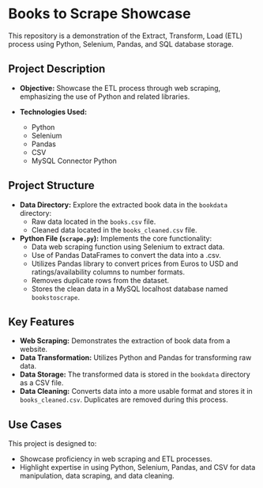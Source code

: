 # Books to Scrape Showcase
This repository is a demonstration of the Extract, Transform, Load (ETL) process using Python, Selenium, Pandas, and SQL database storage.

## Project Description

- **Objective:** Showcase the ETL process through web scraping, emphasizing the use of Python and related libraries.
  
- **Technologies Used:**
  - Python
  - Selenium
  - Pandas
  - CSV
  - MySQL Connector Python

## Project Structure

- **Data Directory:** Explore the extracted book data in the `bookdata` directory:
  - Raw data located in the `books.csv` file.
  - Cleaned data located in the `books_cleaned.csv` file.
- **Python File (`scrape.py`):** Implements the core functionality:
  - Data web scraping function using Selenium to extract data.
  - Use of Pandas DataFrames to convert the data into a .csv.
  - Utilizes Pandas library to convert prices from Euros to USD and ratings/availability columns to number formats.
  - Removes duplicate rows from the dataset.
  - Stores the clean data in a MySQL localhost database named `bookstoscrape`.

## Key Features

- **Web Scraping:** Demonstrates the extraction of book data from a website.
- **Data Transformation:** Utilizes Python and Pandas for transforming raw data.
- **Data Storage:** The transformed data is stored in the `bookdata` directory as a CSV file.
- **Data Cleaning:** Converts data into a more usable format and stores it in `books_cleaned.csv`. Duplicates are removed during this process.

## Use Cases

This project is designed to:

- Showcase proficiency in web scraping and ETL processes.
- Highlight expertise in using Python, Selenium, Pandas, and CSV for data manipulation, data scraping, and data cleaning.
